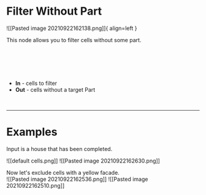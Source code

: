 # **Filter Without Part**


![[Pasted image 20210922162138.png]]{ align=left }  

This node allows you to filter cells without some part.  

<br /><br /><br /><br />

- **In** - cells to filter
- **Out** - cells without a target Part

<br />

--------

# Examples
Input is a house that has been completed.  

![[default cells.png]]
![[Pasted image 20210922162630.png]]

Now let's exclude cells with a yellow facade.  
![[Pasted image 20210922162536.png]]
![[Pasted image 20210922162510.png]]

